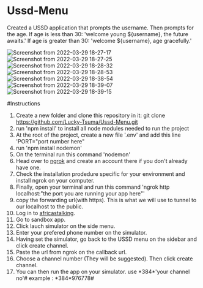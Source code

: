 # Ussd-Menu
Created a USSD application that prompts the username.
Then prompts for the age.
If age is less than 30: 'welcome young ${username}, the future awaits.'
If age is greater than 30: 'welcome ${username}, age gracefully.'

![Screenshot from 2022-03-29 18-27-17](https://user-images.githubusercontent.com/55623011/160649905-2149eaa5-2d57-427d-8fd4-eb5cf87e1224.png)
![Screenshot from 2022-03-29 18-27-25](https://user-images.githubusercontent.com/55623011/160649970-7920aaa1-d02f-4a52-9257-7bdc9a2498d1.png)
![Screenshot from 2022-03-29 18-28-32](https://user-images.githubusercontent.com/55623011/160650045-84f321f7-0620-4cab-95a4-5da2de132215.png)
![Screenshot from 2022-03-29 18-28-53](https://user-images.githubusercontent.com/55623011/160650071-c3f826bf-3f93-42d9-822b-260bf477f3fa.png)
![Screenshot from 2022-03-29 18-38-54](https://user-images.githubusercontent.com/55623011/160650627-1e160ed7-286e-4ef9-b343-410f77af2fde.png)
![Screenshot from 2022-03-29 18-39-07](https://user-images.githubusercontent.com/55623011/160650653-1d1a2aa8-42c9-4c6f-b07e-c6cdad263fd0.png)
![Screenshot from 2022-03-29 18-39-15](https://user-images.githubusercontent.com/55623011/160650689-b4adbe00-250a-4a90-9b99-e15bd86fdc11.png)


#Instructions
1. Create a new folder and clone this repository in it: git clone https://github.com/Lucky-Tsuma/Ussd-Menu.git
2. run 'npm install' to install all node modules needed to run the project
3. At the root of the project, create a new file '.env' and add this line 'PORT="port number here"
4. run 'npm install nodemon' 
5. On the terminal run this command 'nodemon'
6. Head over to [ngrok](https://ngrok.com/) and create an account there if you don't already have one.
7. Check the installation prodedure specific for your environment and install ngrok on your computer.
8. Finally, open your terminal and run this command 'ngrok http localhost:"the port you are running your app here"'
9. copy the forwarding url(with https). This is what we will use to tunnel to our localhost to the public.
10. Log in to [africastalking](https://africastalking.com/).
11. Go to sandbox app.
12. Click lauch simulator on the side menu.
13. Enter your prefered phone number on the simulator. 
14. Having set the simulator, go back to the USSD menu on the sidebar and click create channel.
15. Paste the url from ngrok on the callback url.
16. Choose a channel number (They will be suggested). Then click create channel.
17. You can then run the app on your simulator. use \*384\*'your channel no'# example : \*384\*976778#
